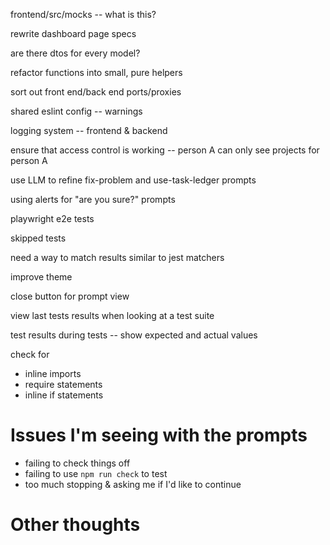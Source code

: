 frontend/src/mocks -- what is this?

rewrite dashboard page specs

are there dtos for every model?

refactor functions into small, pure helpers

sort out front end/back end ports/proxies

shared eslint config -- warnings

logging system -- frontend & backend

ensure that access control is working -- person A can only see projects for person A

use LLM to refine fix-problem and use-task-ledger prompts

using alerts for "are you sure?" prompts

playwright e2e tests

skipped tests

need a way to match results similar to jest matchers

improve theme

close button for prompt view

view last tests results when looking at a test suite

test results during tests -- show expected and actual values

check for
- inline imports
- require statements
- inline if statements

# Issues I'm seeing with the prompts
- failing to check things off
- failing to use `npm run check` to test
- too much stopping & asking me if I'd like to continue

# Other thoughts

